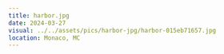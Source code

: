 ```yaml
---
title: harbor.jpg
date: 2024-03-27
visual: ../../assets/pics/harbor-jpg/harbor-015eb71657.jpg
location: Monaco, MC
---
```


